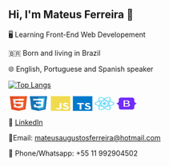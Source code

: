## Hi, I'm Mateus Ferreira  👋
 🖥️ Learning Front-End Web Developement
 
 🇧🇷 Born and living in Brazil
 
 🌐 English, Portuguese and Spanish speaker



[![Top Langs](https://github-readme-stats.vercel.app/api/top-langs/?username=mateusasferreira&layout=compact)](https://github.com/anuraghazra/github-readme-stats)

<img align="center" alt="HTML" height="30" width="40" src="https://raw.githubusercontent.com/devicons/devicon/master/icons/html5/html5-original.svg"><img align="center" alt="CSS" height="30" width="40" src="https://raw.githubusercontent.com/devicons/devicon/master/icons/css3/css3-original.svg">
<img align="center" alt="JavaScript" height="30" width="40" src="https://raw.githubusercontent.com/devicons/devicon/master/icons/javascript/javascript-plain.svg">
<img align="center" alt="TypeScript" height="30" width="40" src="https://raw.githubusercontent.com/devicons/devicon/master/icons/typescript/typescript-plain.svg">
<img align="center" alt="React" height="30" width="40" src="https://raw.githubusercontent.com/devicons/devicon/master/icons/react/react-original.svg"> 
<img align="center" alt="React" height="30" width="40" src="https://raw.githubusercontent.com/devicons/devicon/master/icons/bootstrap/bootstrap-plain.svg">  


🔗  <a href="https://www.linkedin.com/in/mateus-ferreira-3315a1109/">LinkedIn </a>

📧Email: mateusaugustosferreira@hotmail.com

📱 Phone/Whatsapp: +55 11 992904502
